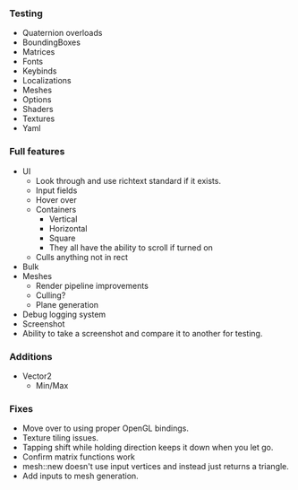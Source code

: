 
### Testing
- Quaternion overloads
- BoundingBoxes
- Matrices
- Fonts
- Keybinds
- Localizations
- Meshes
- Options
- Shaders
- Textures
- Yaml

### Full features
- UI
  - Look through and use richtext standard if it exists.
  - Input fields
  - Hover over
  - Containers
    - Vertical
    - Horizontal
    - Square
    - They all have the ability to scroll if turned on
  - Culls anything not in rect
- Bulk
- Meshes
  - Render pipeline improvements
  - Culling?
  - Plane generation
- Debug logging system
- Screenshot
- Ability to take a screenshot and compare it to another for testing.

### Additions
- Vector2
  - Min/Max

### Fixes
- Move over to using proper OpenGL bindings.
- Texture tiling issues.
- Tapping shift while holding direction keeps it down when you let go.
- Confirm matrix functions work
- mesh::new doesn't use input vertices and instead just returns a triangle.
- Add inputs to mesh generation.

